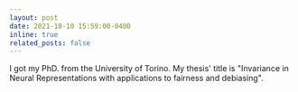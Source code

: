 ```yaml
---
layout: post
date: 2021-10-10 15:59:00-0400
inline: true
related_posts: false
---
```


I got my PhD. from the University of Torino. My thesis' title is "Invariance in Neural Representations with 
applications to fairness and debiasing".
